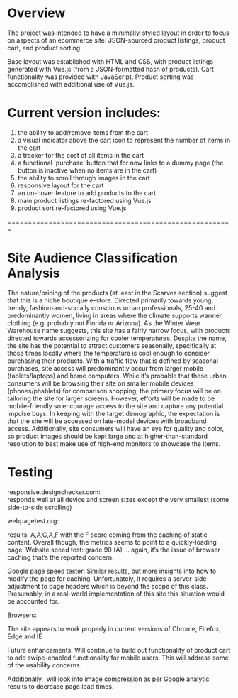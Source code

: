 # Overview

The project was intended to have a minimally-styled layout in order to focus on aspects of an ecommerce site: JSON-sourced product listings, product cart, and product sorting.

Base layout was established with HTML and CSS, with product listings generated with Vue.js (from a JSON-formatted hash of products). Cart functionality was provided with JavaScript. Product sorting was accomplished with additional use of Vue.js.

#  Current version includes:
  1. the ability to add/remove items from the cart
  2. a visual indicator above the cart icon to represent the number of items in the cart
  3. a tracker for the cost of all items in the cart
  4. a functional 'purchase' button that for now links to a dummy page (the button is inactive when no items are in the cart)
  5. the ability to scroll through images in the cart
  6. responsive layout for the cart
  7. an on-hover feature to add products to the cart
  8. main product listings re-factored using Vue.js
  9. product sort re-factored using Vue.js


=======================================================
# Site Audience Classification Analysis

The nature/pricing of the products (at least in the Scarves section) suggest that this is a niche boutique e-store.
Directed primarily towards young, trendy, fashion-and-socially conscious urban professionals, 25-40 and predominantly women, living in areas where the climate supports warmer clothing (e.g. probably not Florida or Arizona). 
As the Winter Wear Warehouse name suggests, this site has a fairly narrow focus, with products directed towards accessorizing for cooler temperatures.
Despite the name, the site has the potential to attract customers seasonally, specifically at those times locally where the temperature is cool enough to consider purchasing their products. 
With a traffic flow that is defined by seasonal purchases, site access will predominantly occur from larger mobile (tablets/laptops) and home computers. While it’s probable that these urban consumers will be browsing their site on smaller mobile devices (phones/phablets) for comparison shopping, the primary focus will be on tailoring the site for larger screens. However, efforts will be made to be mobile-friendly so encourage access to the site and capture any potential impulse buys.
In keeping with the target demographic, the expectation is that the site will be accessed on late-model devices with broadband access. 
Additionally, site consumers will have an eye for quality and color, so product images should be kept large and at higher-than-standard resolution to best make use of high-end monitors to showcase the items.

# Testing

responsive.designchecker.com:  
responds well at all device and screen sizes except the very smallest (some side-to-side scrolling)

webpagetest.org: 

results: A,A,C,A,F with the F score coming from the caching of static content.
Overall though, the metrics seems to point to a quickly-loading page.
Website speed test: grade 90 (A) … again, it’s the issue of browser caching that’s the reported concern. 

Google page speed tester: 
Similar results, but more insights into how to modify the page for caching. Unfortunately, it requires a server-side adjustment to page headers which is beyond the scope of this class. Presumably, in a real-world implementation of this site this situation would be accounted for.

Browsers:

The site appears to work properly in current versions of Chrome, Firefox, Edge and IE

Future enhancements:
Will continue to build out functionality of product cart to add swipe-enabled functionality for mobile users. This will address some of the usability concerns. 

Additionally,  will look into image compression as per Google analytic results to decrease page load times.


